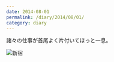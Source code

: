 ```yaml
---
date: 2014-08-01
permalink: /diary/2014/08/01/
category: diary
---
```


諸々の仕事が首尾よく片付いてほっと一息。

![新宿](http://instagram.com/p/rLkw3HyLio/media?size=l "新宿")